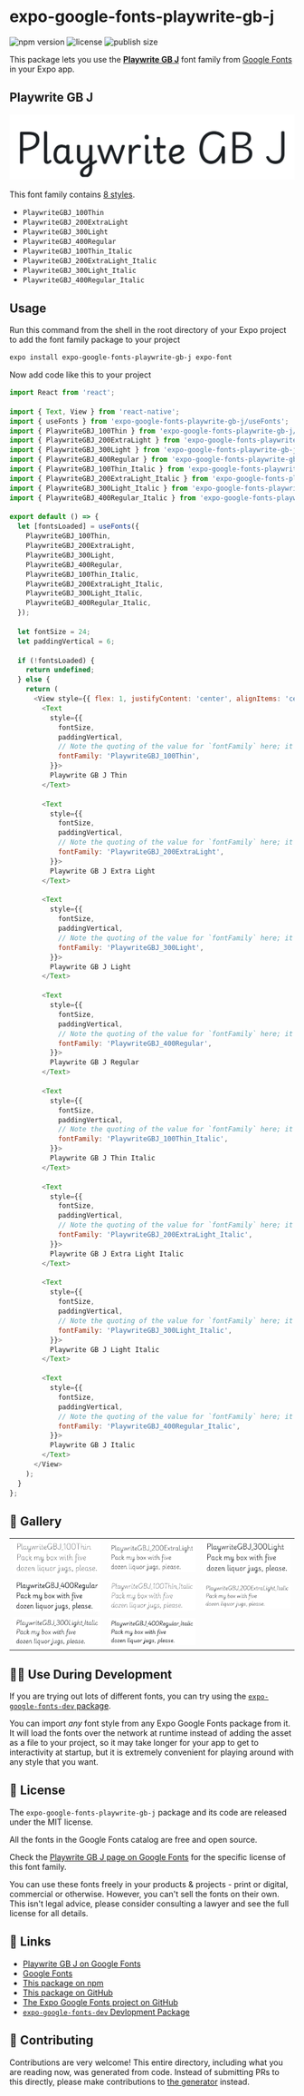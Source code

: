 # expo-google-fonts-playwrite-gb-j

![npm version](https://flat.badgen.net/npm/v/expo-google-fonts-playwrite-gb-j)
![license](https://flat.badgen.net/github/license/expo/google-fonts)
![publish size](https://flat.badgen.net/packagephobia/install/expo-google-fonts-playwrite-gb-j)

This package lets you use the [**Playwrite GB J**](https://fonts.google.com/specimen/Playwrite+GB+J) font family from [Google Fonts](https://fonts.google.com/) in your Expo app.

## Playwrite GB J

![Playwrite GB J](./font-family.png)

This font family contains [8 styles](#-gallery).

- `PlaywriteGBJ_100Thin`
- `PlaywriteGBJ_200ExtraLight`
- `PlaywriteGBJ_300Light`
- `PlaywriteGBJ_400Regular`
- `PlaywriteGBJ_100Thin_Italic`
- `PlaywriteGBJ_200ExtraLight_Italic`
- `PlaywriteGBJ_300Light_Italic`
- `PlaywriteGBJ_400Regular_Italic`

## Usage

Run this command from the shell in the root directory of your Expo project to add the font family package to your project
```sh
expo install expo-google-fonts-playwrite-gb-j expo-font
```

Now add code like this to your project
```js
import React from 'react';

import { Text, View } from 'react-native';
import { useFonts } from 'expo-google-fonts-playwrite-gb-j/useFonts';
import { PlaywriteGBJ_100Thin } from 'expo-google-fonts-playwrite-gb-j/100Thin';
import { PlaywriteGBJ_200ExtraLight } from 'expo-google-fonts-playwrite-gb-j/200ExtraLight';
import { PlaywriteGBJ_300Light } from 'expo-google-fonts-playwrite-gb-j/300Light';
import { PlaywriteGBJ_400Regular } from 'expo-google-fonts-playwrite-gb-j/400Regular';
import { PlaywriteGBJ_100Thin_Italic } from 'expo-google-fonts-playwrite-gb-j/100Thin_Italic';
import { PlaywriteGBJ_200ExtraLight_Italic } from 'expo-google-fonts-playwrite-gb-j/200ExtraLight_Italic';
import { PlaywriteGBJ_300Light_Italic } from 'expo-google-fonts-playwrite-gb-j/300Light_Italic';
import { PlaywriteGBJ_400Regular_Italic } from 'expo-google-fonts-playwrite-gb-j/400Regular_Italic';

export default () => {
  let [fontsLoaded] = useFonts({
    PlaywriteGBJ_100Thin,
    PlaywriteGBJ_200ExtraLight,
    PlaywriteGBJ_300Light,
    PlaywriteGBJ_400Regular,
    PlaywriteGBJ_100Thin_Italic,
    PlaywriteGBJ_200ExtraLight_Italic,
    PlaywriteGBJ_300Light_Italic,
    PlaywriteGBJ_400Regular_Italic,
  });

  let fontSize = 24;
  let paddingVertical = 6;

  if (!fontsLoaded) {
    return undefined;
  } else {
    return (
      <View style={{ flex: 1, justifyContent: 'center', alignItems: 'center' }}>
        <Text
          style={{
            fontSize,
            paddingVertical,
            // Note the quoting of the value for `fontFamily` here; it expects a string!
            fontFamily: 'PlaywriteGBJ_100Thin',
          }}>
          Playwrite GB J Thin
        </Text>

        <Text
          style={{
            fontSize,
            paddingVertical,
            // Note the quoting of the value for `fontFamily` here; it expects a string!
            fontFamily: 'PlaywriteGBJ_200ExtraLight',
          }}>
          Playwrite GB J Extra Light
        </Text>

        <Text
          style={{
            fontSize,
            paddingVertical,
            // Note the quoting of the value for `fontFamily` here; it expects a string!
            fontFamily: 'PlaywriteGBJ_300Light',
          }}>
          Playwrite GB J Light
        </Text>

        <Text
          style={{
            fontSize,
            paddingVertical,
            // Note the quoting of the value for `fontFamily` here; it expects a string!
            fontFamily: 'PlaywriteGBJ_400Regular',
          }}>
          Playwrite GB J Regular
        </Text>

        <Text
          style={{
            fontSize,
            paddingVertical,
            // Note the quoting of the value for `fontFamily` here; it expects a string!
            fontFamily: 'PlaywriteGBJ_100Thin_Italic',
          }}>
          Playwrite GB J Thin Italic
        </Text>

        <Text
          style={{
            fontSize,
            paddingVertical,
            // Note the quoting of the value for `fontFamily` here; it expects a string!
            fontFamily: 'PlaywriteGBJ_200ExtraLight_Italic',
          }}>
          Playwrite GB J Extra Light Italic
        </Text>

        <Text
          style={{
            fontSize,
            paddingVertical,
            // Note the quoting of the value for `fontFamily` here; it expects a string!
            fontFamily: 'PlaywriteGBJ_300Light_Italic',
          }}>
          Playwrite GB J Light Italic
        </Text>

        <Text
          style={{
            fontSize,
            paddingVertical,
            // Note the quoting of the value for `fontFamily` here; it expects a string!
            fontFamily: 'PlaywriteGBJ_400Regular_Italic',
          }}>
          Playwrite GB J Italic
        </Text>
      </View>
    );
  }
};

```

## 🔡 Gallery


||||
|-|-|-|
|![PlaywriteGBJ_100Thin](.//100Thin/PlaywriteGBJ_100Thin.ttf.png)|![PlaywriteGBJ_200ExtraLight](.//200ExtraLight/PlaywriteGBJ_200ExtraLight.ttf.png)|![PlaywriteGBJ_300Light](.//300Light/PlaywriteGBJ_300Light.ttf.png)||
|![PlaywriteGBJ_400Regular](.//400Regular/PlaywriteGBJ_400Regular.ttf.png)|![PlaywriteGBJ_100Thin_Italic](.//100Thin_Italic/PlaywriteGBJ_100Thin_Italic.ttf.png)|![PlaywriteGBJ_200ExtraLight_Italic](.//200ExtraLight_Italic/PlaywriteGBJ_200ExtraLight_Italic.ttf.png)||
|![PlaywriteGBJ_300Light_Italic](.//300Light_Italic/PlaywriteGBJ_300Light_Italic.ttf.png)|![PlaywriteGBJ_400Regular_Italic](.//400Regular_Italic/PlaywriteGBJ_400Regular_Italic.ttf.png)|||


## 👩‍💻 Use During Development

If you are trying out lots of different fonts, you can try using the [`expo-google-fonts-dev` package](https://github.com/freeboub/google-fonts/tree/master/font-packages/dev#readme).

You can import *any* font style from any Expo Google Fonts package from it. It will load the fonts
over the network at runtime instead of adding the asset as a file to your project, so it may take longer
for your app to get to interactivity at startup, but it is extremely convenient
for playing around with any style that you want.

## 📖 License

The `expo-google-fonts-playwrite-gb-j` package and its code are released under the MIT license.

All the fonts in the Google Fonts catalog are free and open source.

Check the [Playwrite GB J page on Google Fonts](https://fonts.google.com/specimen/Playwrite+GB+J) for the specific license of this font family.

You can use these fonts freely in your products & projects - print or digital, commercial or otherwise. However, you can't sell the fonts on their own. This isn't legal advice, please consider consulting a lawyer and see the full license for all details.

## 🔗 Links

- [Playwrite GB J on Google Fonts](https://fonts.google.com/specimen/Playwrite+GB+J)
- [Google Fonts](https://fonts.google.com/)
- [This package on npm](https://www.npmjs.com/package/expo-google-fonts-playwrite-gb-j)
- [This package on GitHub](https://github.com/freeboub/google-fonts/tree/master/font-packages/playwrite-gb-j)
- [The Expo Google Fonts project on GitHub](https://github.com/freeboub/google-fonts)
- [`expo-google-fonts-dev` Devlopment Package](https://github.com/freeboub/google-fonts/tree/master/font-packages/dev)

## 🤝 Contributing

Contributions are very welcome! This entire directory, including what you are reading now, was generated from code. Instead of submitting PRs to this directly, please make contributions to [the generator](https://github.com/freeboub/google-fonts/tree/master/packages/generator) instead.
